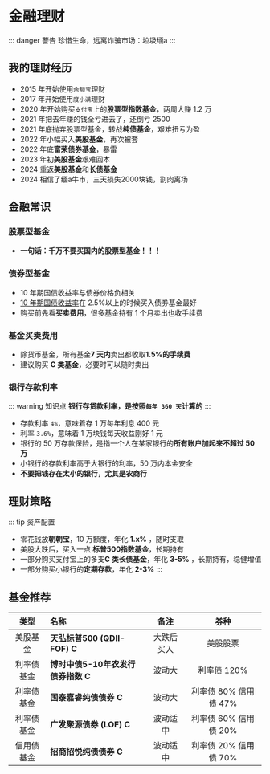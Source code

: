 # 金融理财

::: danger 警告
珍惜生命，远离诈骗市场：垃圾缅a
:::

## 我的理财经历

- 2015 年开始使用`余额宝`理财
- 2017 年开始使用`度小满`理财
- 2020 年开始购买`支付宝`上的**股票型指数基金**，两周大赚 1.2 万
- 2021 年把去年赚的钱全亏进去了，还倒亏 2500
- 2021 年底抛弃股票型基金，转战**纯债基金**，艰难扭亏为盈
- 2022 年小幅买入**美股基金**，再次被套
- 2022 年底**富荣债券基金**，暴雷
- 2023 年初**美股基金**艰难回本
- 2024 重返**美股基金**和**长债基金**
- 2024 相信了缅a牛市，三天损失2000块钱，割肉离场

## 金融常识

### 股票型基金 <Badge text="X" type="error"/>

- **一句话：千万不要买国内的股票型基金！！！**

### 债券型基金 <Badge text="√" type="tip"/>

- 10 年期国债收益率与债券价格负相关
- [10 年期国债收益率](https://wallstreetcn.com/markets/codes/CN10YR.OTC)在 2.5%以上的时候买入债券基金最好<Badge text="重点" type="tip"/>
- 购买前先看**买卖费用**，很多基金持有 1 个月卖出也收手续费

### 基金买卖费用

- 除货币基金，所有基金**7 天内**卖出都收取**1.5%的手续费**
- 建议购买 **C 类基金**，必要时可以随时卖出

### 银行存款利率

::: warning 知识点
**银行存贷款利率，是按照`每年 360 天`计算的**
:::

- 存款利率 `4%`，意味着存 1 万每年利息 400 元
- 利率 `3.6%`，意味着 1 万块钱每天收益刚好 1 元
- 银行的 50 万存款保险，是指一个人在某家银行的**所有账户加起来不超过 50 万**
- 小银行的存款利率高于大银行的利率，50 万内本金安全
- **不要把钱存在太小的银行，尤其是农商行**

## 理财策略

::: tip 资产配置

- 零花钱放**朝朝宝**，10 万额度，年化 **1.x%** ，随时支取
- 美股大跌后，买入一点 **标普500指数基金**，长期持有
- 一部分购买支付宝上的多支**C 类长债基金**，年化 **3-5%** ，长期持有，稳健增值
- 一部分购买小银行的**定期存款**，年化 **2-3%**
  :::

## 基金推荐<Badge text="自负盈亏" type="warning"/>

|    类型    | 名称                               |    备注    |         券种          |
| :--------: | :--------------------------------- | :--------: | :-------------------: |
|  美股基金  | **天弘标普500 (QDII-FOF) C**       | 大跌后买入 |       美股股票        |
| 利率债基金 | **博时中债5-10年农发行债券指数 C** |   波动大   |      利率债 120%      |
| 利率债基金 | **国泰嘉睿纯债债券 C**             |   波动大   | 利率债 80% 信用债 47% |
| 利率债基金 | **广发聚源债券 (LOF) C**           |  波动适中  | 利率债 60% 信用债 20% |
| 信用债基金 | **招商招悦纯债债券 C**             |  波动适中  | 利率债 20% 信用债 70% |

